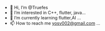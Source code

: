 - 👋 Hi, I’m @Truefes
- 👀 I’m interested in C++, flutter, java...
- 🌱 I’m currently learning flutter,AI ...
- 📫 How to reach me yosv002@gmail.com ...

<!---
Truefes/Truefes is a ✨ special ✨ repository because its `README.md` (this file) appears on your GitHub profile.
You can click the Preview link to take a look at your changes.
--->
